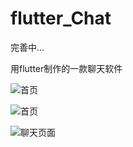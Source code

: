 # flutter_Chat

完善中...

用flutter制作的一款聊天软件

![首页](https://raw.githubusercontent.com/lshaoshuai/springcloud-config/master/images/chat1.png)

![首页](https://raw.githubusercontent.com/lshaoshuai/springcloud-config/master/images/chat2.png)

![聊天页面](https://raw.githubusercontent.com/lshaoshuai/springcloud-config/master/images/chat3.png)

